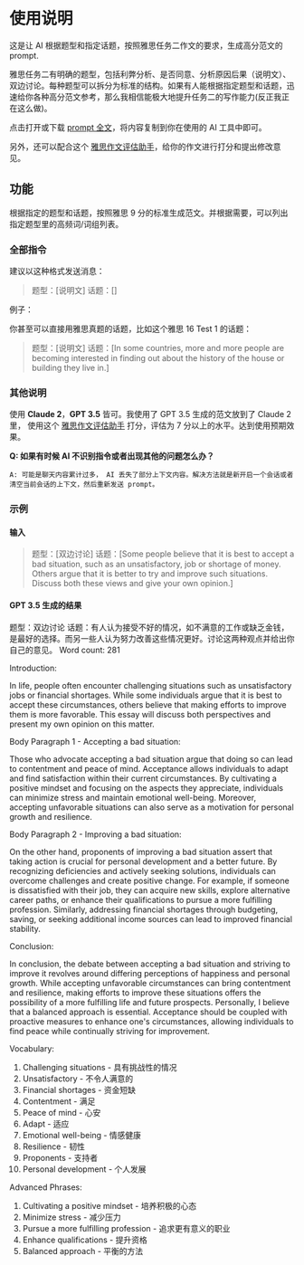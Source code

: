 # 使用说明

这是让 AI 根据题型和指定话题，按照雅思任务二作文的要求，生成高分范文的 prompt.

雅思任务二有明确的题型，包括利弊分析、是否同意、分析原因后果（说明文）、双边讨论。每种题型可以拆分为标准的结构。如果有人能根据指定题型和话题，迅速给你各种高分范文参考，那么我相信能极大地提升任务二的写作能力(反正我正在这么做)。

点击打开或下载 [prompt 全文](./prompt_essay_task2_example.txt)，将内容复制到你在使用的 AI 工具中即可。

另外，还可以配合这个 [雅思作文评估助手](./essay_evaluation.md)，给你的作文进行打分和提出修改意见。

## 功能

根据指定的题型和话题，按照雅思 9 分的标准生成范文。并根据需要，可以列出指定题型里的高频词/词组列表。

### 全部指令

建议以这种格式发送消息：

> 题型：\[说明文\] 话题：\[\]

例子：

你甚至可以直接用雅思真题的话题，比如这个雅思 16 Test 1 的话题：

> 题型：\[说明文\] 话题：\[In some countries, more and more people are becoming interested in finding out about the history of the house or building they live in.\]

### 其他说明

使用 **Claude 2**，**GPT 3.5**  皆可。我使用了 GPT 3.5 生成的范文放到了 Claude 2 里， 使用这个 [雅思作文评估助手](./essay_evaluation.md) 打分，评估为 7 分以上的水平。达到使用预期效果。

**Q: 如果有时候 AI 不识别指令或者出现其他的问题怎么办？**

```
A: 可能是聊天内容累计过多， AI 丢失了部分上下文内容。解决方法就是新开启一个会话或者清空当前会话的上下文，然后重新发送 prompt。
```

### 示例

#### 输入

> 题型：\[双边讨论\] 话题：\[Some people believe that it is best to accept a bad situation, such as an unsatisfactory, job or shortage of money. Others argue that it is better to try and improve such situations. Discuss both these views and give your own opinion.\]

#### GPT 3.5 生成的结果

题型：双边讨论
话题：有人认为接受不好的情况，如不满意的工作或缺乏金钱，是最好的选择。而另一些人认为努力改善这些情况更好。讨论这两种观点并给出你自己的意见。
Word count: 281

Introduction:

In life, people often encounter challenging situations such as unsatisfactory jobs or financial shortages. While some individuals argue that it is best to accept these circumstances, others believe that making efforts to improve them is more favorable. This essay will discuss both perspectives and present my own opinion on this matter.

Body Paragraph 1 - Accepting a bad situation:

Those who advocate accepting a bad situation argue that doing so can lead to contentment and peace of mind. Acceptance allows individuals to adapt and find satisfaction within their current circumstances. By cultivating a positive mindset and focusing on the aspects they appreciate, individuals can minimize stress and maintain emotional well-being. Moreover, accepting unfavorable situations can also serve as a motivation for personal growth and resilience.

Body Paragraph 2 - Improving a bad situation:

On the other hand, proponents of improving a bad situation assert that taking action is crucial for personal development and a better future. By recognizing deficiencies and actively seeking solutions, individuals can overcome challenges and create positive change. For example, if someone is dissatisfied with their job, they can acquire new skills, explore alternative career paths, or enhance their qualifications to pursue a more fulfilling profession. Similarly, addressing financial shortages through budgeting, saving, or seeking additional income sources can lead to improved financial stability.

Conclusion:

In conclusion, the debate between accepting a bad situation and striving to improve it revolves around differing perceptions of happiness and personal growth. While accepting unfavorable circumstances can bring contentment and resilience, making efforts to improve these situations offers the possibility of a more fulfilling life and future prospects. Personally, I believe that a balanced approach is essential. Acceptance should be coupled with proactive measures to enhance one's circumstances, allowing individuals to find peace while continually striving for improvement.

Vocabulary:
1. Challenging situations - 具有挑战性的情况
2. Unsatisfactory - 不令人满意的
3. Financial shortages - 资金短缺
4. Contentment - 满足
5. Peace of mind - 心安
6. Adapt - 适应
7. Emotional well-being - 情感健康
8. Resilience - 韧性
9. Proponents - 支持者
10. Personal development - 个人发展

Advanced Phrases:
1. Cultivating a positive mindset - 培养积极的心态
2. Minimize stress - 减少压力
3. Pursue a more fulfilling profession - 追求更有意义的职业
4. Enhance qualifications - 提升资格
5. Balanced approach - 平衡的方法